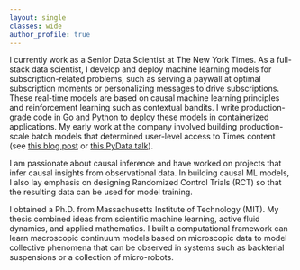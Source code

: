 ```yaml
---
layout: single
classes: wide
author_profile: true
---
```


I currently work as a Senior Data Scientist at The New York Times. As a full-stack data scientist, I develop and deploy machine learning models for subscription-related problems, such as serving a paywall at optimal subscription moments or personalizing messages to drive subscriptions. These real-time models are based on causal machine learning principles and reinforcement learning such as contextual bandits. I write production-grade code in Go and Python to deploy these models in containerized applications. My early work at the company involved building production-scale batch models that determined user-level access to Times content (see [this blog post](https://open.nytimes.com/how-the-new-york-times-uses-machine-learning-to-make-its-paywall-smarter-e5771d5f46f8) or [this PyData talk](https://www.youtube.com/watch?v=6CmS96K6-EE)).

I am passionate about causal inference and have worked on projects that infer causal insights from observational data. In building causal ML models, I also lay emphasis on designing Randomized Control Trials (RCT) so that the resulting data can be used for model training.

I obtained a Ph.D. from Massachusetts Institute of Technology (MIT). My thesis combined ideas from scientific machine learning, active fluid dynamics, and applied mathematics. I built a computational framework can learn macroscopic continuum models based on microscopic data to model collective phenomena that can be observed in systems such as backterial suspensions or a collection of micro-robots.